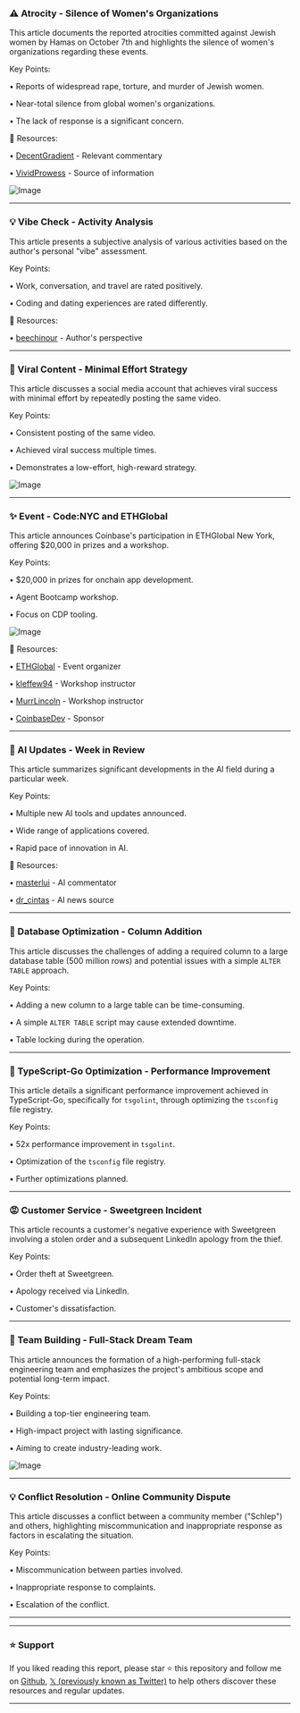 ### ⚠️ Atrocity - Silence of Women's Organizations

This article documents the reported atrocities committed against Jewish women by Hamas on October 7th and highlights the silence of women's organizations regarding these events.

Key Points:

• Reports of widespread rape, torture, and murder of Jewish women.


• Near-total silence from global women's organizations.


• The lack of response is a significant concern.


🔗 Resources:

• [DecentGradient](https://x.com/DecentGradient) - Relevant commentary


• [VividProwess](https://x.com/VividProwess) - Source of information


![Image](https://pbs.twimg.com/media/GyVQQAcXgBw5icQ?format=png&name=small)


---

### 💡 Vibe Check - Activity Analysis

This article presents a subjective analysis of various activities based on the author's personal "vibe" assessment.

Key Points:

• Work, conversation, and travel are rated positively.


• Coding and dating experiences are rated differently.



🔗 Resources:

• [beechinour](https://x.com/beechinour) - Author's perspective


---

### 🚀 Viral Content - Minimal Effort Strategy

This article discusses a social media account that achieves viral success with minimal effort by repeatedly posting the same video.

Key Points:

• Consistent posting of the same video.


• Achieved viral success multiple times.


• Demonstrates a low-effort, high-reward strategy.


![Image](https://pbs.twimg.com/media/GyW7soQa4AESsib?format=jpg&name=900x900)


---

### ✨ Event - Code:NYC and ETHGlobal

This article announces Coinbase's participation in ETHGlobal New York, offering $20,000 in prizes and a workshop.

Key Points:

• $20,000 in prizes for onchain app development.


• Agent Bootcamp workshop.


• Focus on CDP tooling.



![Image](https://pbs.twimg.com/media/GyVh2Hka4AQzk_i?format=jpg&name=small)

🔗 Resources:

• [ETHGlobal](https://x.com/ETHGlobal) - Event organizer


• [kleffew94](https://x.com/kleffew94) - Workshop instructor


• [MurrLincoln](https://x.com/MurrLincoln) - Workshop instructor


• [CoinbaseDev](https://x.com/CoinbaseDev) - Sponsor



---

### 🤖 AI Updates - Week in Review

This article summarizes significant developments in the AI field during a particular week.

Key Points:

• Multiple new AI tools and updates announced.


• Wide range of applications covered.


• Rapid pace of innovation in AI.



🔗 Resources:

• [masterlui](https://x.com/masterlui) - AI commentator


• [dr_cintas](https://x.com/dr_cintas) - AI news source


---

### 🤖 Database Optimization - Column Addition

This article discusses the challenges of adding a required column to a large database table (500 million rows) and potential issues with a simple `ALTER TABLE` approach.

Key Points:

•  Adding a new column to a large table can be time-consuming.


• A simple `ALTER TABLE` script may cause extended downtime.


• Table locking during the operation.



---

### 🤖 TypeScript-Go Optimization - Performance Improvement

This article details a significant performance improvement achieved in TypeScript-Go, specifically for `tsgolint`, through optimizing the `tsconfig` file registry.

Key Points:

• 52x performance improvement in `tsgolint`.


• Optimization of the `tsconfig` file registry.


• Further optimizations planned.



---

### 😡 Customer Service - Sweetgreen Incident

This article recounts a customer's negative experience with Sweetgreen involving a stolen order and a subsequent LinkedIn apology from the thief.

Key Points:

• Order theft at Sweetgreen.


• Apology received via LinkedIn.


• Customer's dissatisfaction.


---

### 🚀 Team Building - Full-Stack Dream Team

This article announces the formation of a high-performing full-stack engineering team and emphasizes the project's ambitious scope and potential long-term impact.

Key Points:

• Building a top-tier engineering team.


• High-impact project with lasting significance.


• Aiming to create industry-leading work.



![Image](https://pbs.twimg.com/media/GyWd5SEa4Ac0Jw5?format=jpg&name=small)

---

### 💡 Conflict Resolution - Online Community Dispute

This article discusses a conflict between a community member ("Schlep") and others, highlighting miscommunication and inappropriate response as factors in escalating the situation.

Key Points:

• Miscommunication between parties involved.


• Inappropriate response to complaints.


• Escalation of the conflict.


---


---

### ⭐️ Support

If you liked reading this report, please star ⭐️ this repository and follow me on [Github](https://github.com/Drix10), [𝕏 (previously known as Twitter)](https://x.com/DRIX_10_) to help others discover these resources and regular updates.

---